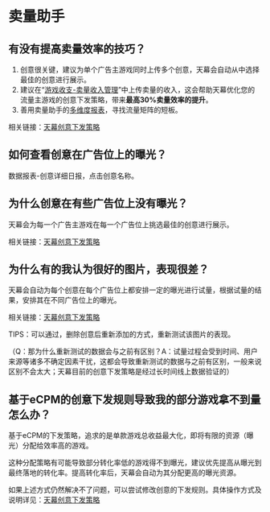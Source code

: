 # 卖量助手

## 有没有提高卖量效率的技巧？

1. 创意很关键，建议为单个广告主游戏同时上传多个创意，天幕会自动从中选择最佳的创意进行展示。
2. 建议在“[游戏收支-卖量收入管理](../general-function/revenue/)”中上传卖量的收入，这会帮助天幕优化您的流量主游戏的创意下发策略，带来**最高30%卖量效率的提升**。
3. 善用卖量助手的[多维度报表](../selling/main-features/data.md)，寻找流量矩阵的短板。

相关链接：[天幕创意下发策略](../selling/creative-strategy.md)

## 如何查看创意在广告位上的曝光？

数据报表-创意详细日报，点击创意名称。

## 为什么创意在有些广告位上没有曝光？

天幕会为每一个广告主游戏在每一个广告位上挑选最佳的创意进行展示。

相关链接：[天幕创意下发策略](../selling/creative-strategy.md)

## 为什么有的我认为很好的图片，表现很差？

天幕会自动为每个创意在每个广告位上都安排一定的曝光进行试量，根据试量的结果，安排其在不同广告位上的曝光。

相关链接：[天幕创意下发策略](../selling/creative-strategy.md)

TIPS：可以通过，删除创意后重新添加的方式，重新测试该图片的表现。

（Q：那为什么重新测试的数据会与之前有区别？A：试量过程会受到时间、用户来源等诸多不确定因素干扰，这都会导致重新测试的数据与之前有区别，一般来说区别不会太大；天幕目前的创意下发策略是经过长时间线上数据验证的）

## 基于eCPM的创意下发规则导致我的部分游戏拿不到量怎么办？

基于eCPM的下发策略，追求的是单款游戏总收益最大化，即将有限的资源（曝光）分配给效率高的游戏。

这种分配策略有可能导致部分转化率低的游戏得不到曝光，建议优先提高从曝光到最终落地的转化率。提高转化率后，天幕会自动为其分配更高的曝光资源。

如果上述方式仍然解决不了问题，可以尝试修改创意的下发规则。具体操作方式及说明详见：[天幕创意下发策略](../selling/creative-strategy.md#1-gai-shu)

